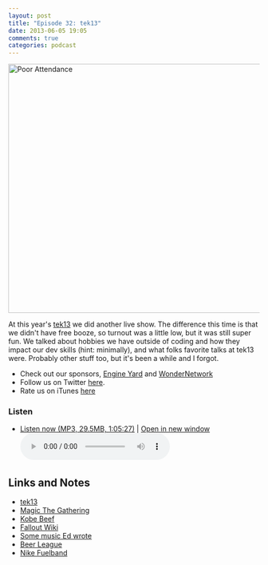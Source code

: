 ```yaml
---
layout: post
title: "Episode 32: tek13"
date: 2013-06-05 19:05
comments: true
categories: podcast
---
```


<a href="http://www.flickr.com/photos/14367373@N00/95447919/" title="Poor Attendance by deltablack.msb, on Flickr"><img src="http://farm1.staticflickr.com/33/95447919_d144c3aba6_o.jpg" width="670" height="498" alt="Poor Attendance"></a>

At this year's [tek13](http://tek.phparch.com/) we did another live show. The difference this time is that we didn't have free booze, so turnout was a little low, but it was still super fun. We talked about hobbies we have outside of coding and how they impact our dev skills (hint: minimally), and what folks favorite talks at tek13 were. Probably other stuff too, but it's been a while and I forgot.

* Check out our sponsors, [Engine Yard](http://www.engineyard.com/) and [WonderNetwork](https://wondernetwork.com/)
* Follow us on Twitter [here](https://twitter.com/dev_hell).
* Rate us on iTunes [here](http://itunes.apple.com/us/podcast/dev-hell/id489840699)

### Listen

* <a href="http://devhell.s3.amazonaws.com/ep32-64mono.mp3" rel="enclosure">Listen now (MP3, 29.5MB, 1:05:27)</a> | <a href="/player.html?ep32-64mono.mp3" target="player_win" class="audio-player-popup">Open in new window</a>    
	<audio controls src="http://devhell.s3.amazonaws.com/ep32-64mono.mp3">

## Links and Notes

* [tek13](http://tek.phparch.com/)
* [Magic The Gathering](http://www.wizards.com/Magic/)
* [Kobe Beef](http://en.wikipedia.org/wiki/Kobe_beef)
* [Fallout Wiki](http://fallout.gamepedia.com/Fallout_Wiki)
* [Some music Ed wrote](http://deadagent.net/)
* [Beer League](http://www.imdb.com/title/tt0453453/)
* [Nike Fuelband](http://www.nike.com/us/en_us/c/nikeplus-fuelband)

